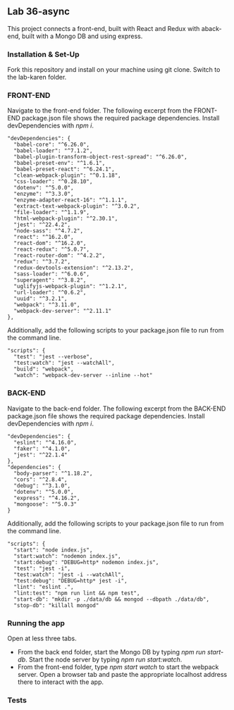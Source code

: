 ## Lab 36-async

This project connects a front-end, built with React and Redux with aback-end, built with a Mongo DB and using express.


### Installation & Set-Up
Fork this repository and install on your machine using git clone. Switch to the lab-karen folder.

### FRONT-END
Navigate to the front-end folder.  The following excerpt from the FRONT-END package.json file shows the required package dependencies. Install devDependencies with *npm i*.
```
"devDependencies": {
  "babel-core": "^6.26.0",
  "babel-loader": "^7.1.2",
  "babel-plugin-transform-object-rest-spread": "^6.26.0",
  "babel-preset-env": "^1.6.1",
  "babel-preset-react": "^6.24.1",
  "clean-webpack-plugin": "^0.1.18",
  "css-loader": "^0.28.10",
  "dotenv": "^5.0.0",
  "enzyme": "^3.3.0",
  "enzyme-adapter-react-16": "^1.1.1",
  "extract-text-webpack-plugin": "^3.0.2",
  "file-loader": "^1.1.9",
  "html-webpack-plugin": "^2.30.1",
  "jest": "^22.4.2",
  "node-sass": "^4.7.2",
  "react": "^16.2.0",
  "react-dom": "^16.2.0",
  "react-redux": "^5.0.7",
  "react-router-dom": "^4.2.2",
  "redux": "^3.7.2",
  "redux-devtools-extension": "^2.13.2",
  "sass-loader": "^6.0.6",
  "superagent": "^3.8.2",
  "uglifyjs-webpack-plugin": "^1.2.1",
  "url-loader": "^0.6.2",
  "uuid": "^3.2.1",
  "webpack": "^3.11.0",
  "webpack-dev-server": "^2.11.1"
},
```

Additionally, add the following scripts to your package.json file to run from the command line.
```
"scripts": {
  "test": "jest --verbose",
  "test:watch": "jest --watchAll",
  "build": "webpack",
  "watch": "webpack-dev-server --inline --hot"
```
### BACK-END

Navigate to the back-end folder.  The following excerpt from the BACK-END package.json file shows the required package dependencies. Install devDependencies with *npm i*.
```
"devDependencies": {
  "eslint": "^4.16.0",
  "faker": "^4.1.0",
  "jest": "^22.1.4"
},
"dependencies": {
  "body-parser": "^1.18.2",
  "cors": "^2.8.4",
  "debug": "^3.1.0",
  "dotenv": "^5.0.0",
  "express": "^4.16.2",
  "mongoose": "^5.0.3"
}
```

Additionally, add the following scripts to your package.json file to run from the command line.
```
"scripts": {
  "start": "node index.js",
  "start:watch": "nodemon index.js",
  "start:debug": "DEBUG=http* nodemon index.js",
  "test": "jest -i",
  "test:watch": "jest -i --watchAll",
  "test:debug": "DEBUG=http* jest -i",
  "lint": "eslint .",
  "lint:test": "npm run lint && npm test",
  "start-db": "mkdir -p ./data/db && mongod --dbpath ./data/db",
  "stop-db": "killall mongod"
```

### Running the app
Open at less three tabs.  
- From the back end folder, start the Mongo DB by typing *npm run start-db*. Start the node server by typing *npm run start:watch*.
- From the front-end folder, type *npm start watch* to start the webpack server.  Open a browser tab and paste the appropriate localhost address there to interact with the app.


### Tests
